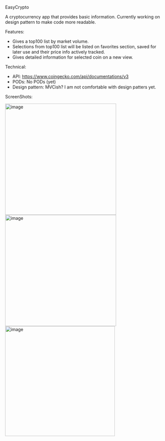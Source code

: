 EasyCrypto


A cryptocurrency app that provides basic information.
Currently working on design pattern to make code more readable.



Features:

- Gives a top100 list by market volume.
- Selections from top100 list will be listed on favorites section, saved for later use and their price info actively tracked.
- Gives detailed information for selected coin on a new view.



Technical:

- API:  https://www.coingecko.com/api/documentations/v3
- PODs: No PODs (yet)
- Design pattern: MVCish? I am not comfortable with design patters yet.




ScreenShots:


<img width="358" alt="image" src="https://user-images.githubusercontent.com/81373284/136376956-8f4c94db-a4d4-4010-aee8-b2efba24a8f6.png">
<img width="358" alt="image" src="https://user-images.githubusercontent.com/81373284/136377106-918feec7-a1ef-4ea8-a19b-792c674e9f00.png">
<img width="354" alt="image" src="https://user-images.githubusercontent.com/81373284/136377115-82f4fd27-39df-42b3-aee6-623603985910.png">
